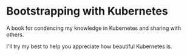 # Bootstrapping with Kubernetes

A book for condencing my knowledge in Kubernetes and sharing with others. 

I'll try my best to help you appreciate how beautiful Kubernetes is.


